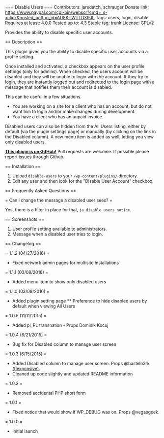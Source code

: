 === Disable Users ===
Contributors: jaredatch, schrauger
Donate link: https://www.paypal.com/cgi-bin/webscr?cmd=_s-xclick&hosted_button_id=AD8KTWTTDX9JL
Tags: users, login, disable
Requires at least: 4.0.0
Tested up to: 4.3
Stable tag: trunk
License: GPLv2
 
Provides the ability to disable specific user accounts.

== Description ==

This plugin gives you the ability to disable specific user accounts via a profile setting.

Once installed and activated, a checkbox appears on the user profile settings (only for admins). When checked, the users account will be disabled and they will be unable to login with the account. If they try to login, they are instantly logged out and redirected to the login page with a message that notifies them their account is disabled.

This can be useful in a few situations.

* You are working on a site for a client who has an account, but do not want him to login and/or make changes during development.
* You have a client who has an unpaid invoice.

Disabled users can also be hidden from the All Users listing, either by default (via the plugin settings page) or manually (by clicking on the link in the Disabled column). A new menu item is added as well, letting you view only disabled users.

**[This plugin is on GitHub!](https://github.com/jaredatch/Disable-Users/)** Pull requests are welcome. If possible please report issues through Github.

== Installation ==

1. Upload `disable-users` to your `/wp-content/plugins/` directory.
1. Edit any user and then look for the "Disable User Account" checkbox.

== Frequently Asked Questions ==

= Can I change the message a disabled user sees? =

Yes, there is a filter in place for that, `ja_disable_users_notice`.

== Screenshots ==

1. User profile setting available to administrators.
2. Message when a disabled user tries to login.

== Changelog ==

= 1.1.2 (04/27/2016) =
* Fixed network admin pages for multisite installations

= 1.1.1 (03/08/2016) =
* Added menu item to show only disabled users

= 1.1.0 (03/08/2016) =
* Added plugin setting page
** Preference to hide disabled users by default when viewing All Users

= 1.0.5 (11/11/2015) =
* Added pl_PL transnation - Props Dominik Kocuj

= 1.0.4 (6/21/2015) =
* Bug fix for Disabled column to manage user screen

= 1.0.3 (6/15/2015) =
* Added Disabled column to manage user screen. Props @basteln3rk [(flexponsive)](https://www.flexponsive.net).
* Cleaned up code slightly and updated README information

= 1.0.2 =
* Removed accidental PHP short form

= 1.0.1 =
* Fixed notice that would show if WP_DEBUG was on. Props @vegasgeek.

= 1.0.0 =
* Initial launch
